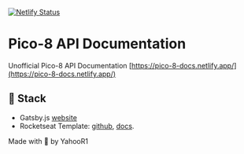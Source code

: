 
[![Netlify Status](https://api.netlify.com/api/v1/badges/db68c129-2009-4554-b1fd-05726b178e81/deploy-status)](https://app.netlify.com/sites/pico-8-docs/deploys)

# Pico-8 API Documentation
Unofficial Pico-8 API Documentation
[https://pico-8-docs.netlify.app/](https://pico-8-docs.netlify.app/)

## 📄 Stack
- Gatsby.js [website](https://www.gatsbyjs.com/)
- Rocketseat Template: [github](https://github.com/rocketseat/gatsby-starter-rocket-docs), [docs](https://rocketdocs.netlify.com).

Made with 🖤 by YahooR1
